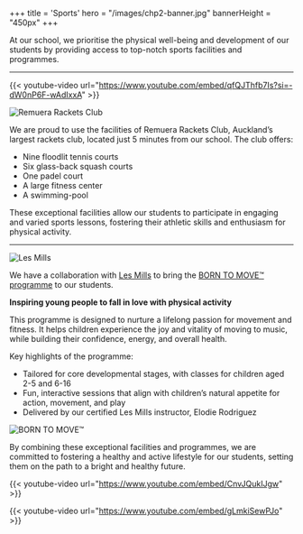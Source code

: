 +++
title = 'Sports'
hero = "/images/chp2-banner.jpg"
bannerHeight = "450px"
+++

At our school, we prioritise the physical well-being and development of our students by providing access to top-notch sports facilities and programmes.

----

{{< youtube-video url="https://www.youtube.com/embed/qfQJThfb7Is?si=-dW0nP6F-wAdIxxA" >}}


![Remuera Rackets Club](/images/remuera-rackets-club-logo.png "Remuera Rackets Club")

We are proud to use the facilities of Remuera Rackets Club, Auckland’s largest rackets club, located just 5 minutes from our school. The club offers:

* Nine floodlit tennis courts
* Six glass-back squash courts
* One padel court
* A large fitness center
* A swimming-pool

These exceptional facilities allow our students to participate in engaging and varied sports lessons, fostering their athletic skills and enthusiasm for physical activity.

----

![Les Mills](/images/les-mills-logo.png "Les Mills")

We have a collaboration with [Les Mills](https://www.lesmills.co.nz/) to bring the [BORN TO MOVE™ programme](https://www.lesmills.com/borntomove/) to our students.

**Inspiring young people to fall in love with physical activity**

This programme is designed to nurture a lifelong passion for movement and fitness. It helps children experience the joy and vitality of moving to music, while building their confidence, energy, and overall health.

Key highlights of the programme:

* Tailored for core developmental stages, with classes for children aged 2-5 and 6-16
* Fun, interactive sessions that align with children’s natural appetite for action, movement, and play
* Delivered by our certified Les Mills instructor, Elodie Rodriguez

![BORN TO MOVE™](/images/born-to-move-logo.png "BORN TO MOVE™")

By combining these exceptional facilities and programmes, we are committed to fostering a healthy and active lifestyle for our students, setting them on the path to a bright and healthy future.

{{< youtube-video url="https://www.youtube.com/embed/CnvJQukIJgw" >}}

{{< youtube-video url="https://www.youtube.com/embed/gLmkiSewPJo" >}}
